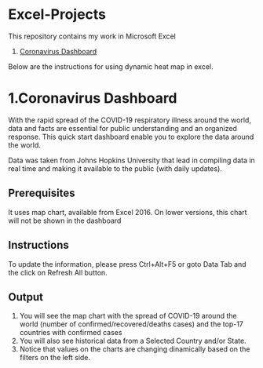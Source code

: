 # Excel-Projects
This repository contains my work in Microsoft Excel
1. [Coronavirus Dashboard](https://github.com/acortesm/Excel-Projects/blob/master/Excel%20Dashboards/Covid19%20-%20Dashboard.xlsx)

Below are the instructions for using dynamic heat map in excel.

1.Coronavirus Dashboard
===

With the rapid spread of the COVID-19 respiratory illness around the world, data and facts are essential for public understanding and an organized response. This quick start dashboard enable you to explore the data around the world. 

Data was taken from Johns Hopkins University that lead in compiling data in real time and making it available to the public (with daily updates). 

Prerequisites
---

It uses map chart, available from Excel 2016. On lower versions, this chart will not be shown in the dashboard

Instructions	
---
To update the information, please press Ctrl+Alt+F5 or goto Data Tab and the click on Refresh All button. 		

Output
----
1. You will see the map chart with the spread of COVID-19 around the world (number of confirmed/recovered/deaths cases) and the top-17 countries with confirmed cases					
2. You will also see historical data from a Selected Country and/or State.	
3. Notice that values on the charts are changing dinamically based on the filters on the left side.
